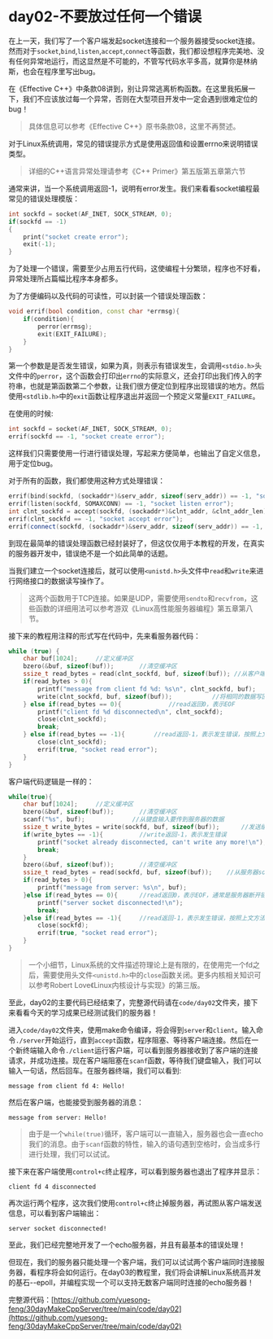 # day02-不要放过任何一个错误
在上一天，我们写了一个客户端发起socket连接和一个服务器接受socket连接。然而对于`socket`,`bind`,`listen`,`accept`,`connect`等函数，我们都设想程序完美地、没有任何异常地运行，而这显然是不可能的，不管写代码水平多高，就算你是林纳斯，也会在程序里写出bug。

在《Effective C++》中条款08讲到，别让异常逃离析构函数。在这里我拓展一下，我们不应该放过每一个异常，否则在大型项目开发中一定会遇到很难定位的bug！
> 具体信息可以参考《Effective C++》原书条款08，这里不再赘述。

对于Linux系统调用，常见的错误提示方式是使用返回值和设置errno来说明错误类型。
> 详细的C++语言异常处理请参考《C++ Primer》第五版第五章第六节

通常来讲，当一个系统调用返回-1，说明有error发生。我们来看看socket编程最常见的错误处理模版：
```cpp
int sockfd = socket(AF_INET, SOCK_STREAM, 0);
if(sockfd == -1)
{
    print("socket create error");
    exit(-1);
}
```
为了处理一个错误，需要至少占用五行代码，这使编程十分繁琐，程序也不好看，异常处理所占篇幅比程序本身都多。

为了方便编码以及代码的可读性，可以封装一个错误处理函数：
```cpp
void errif(bool condition, const char *errmsg){
    if(condition){
        perror(errmsg);
        exit(EXIT_FAILURE);
    }
}
```
第一个参数是是否发生错误，如果为真，则表示有错误发生，会调用`<stdio.h>`头文件中的`perror`，这个函数会打印出`errno`的实际意义，还会打印出我们传入的字符串，也就是第函数第二个参数，让我们很方便定位到程序出现错误的地方。然后使用`<stdlib.h>`中的`exit`函数让程序退出并返回一个预定义常量`EXIT_FAILURE`。

在使用的时候:
```cpp
int sockfd = socket(AF_INET, SOCK_STREAM, 0);
errif(sockfd == -1, "socket create error");
```
这样我们只需要使用一行进行错误处理，写起来方便简单，也输出了自定义信息，用于定位bug。

对于所有的函数，我们都使用这种方式处理错误：
```cpp
errif(bind(sockfd, (sockaddr*)&serv_addr, sizeof(serv_addr)) == -1, "socket bind error");
errif(listen(sockfd, SOMAXCONN) == -1, "socket listen error");
int clnt_sockfd = accept(sockfd, (sockaddr*)&clnt_addr, &clnt_addr_len);
errif(clnt_sockfd == -1, "socket accept error");
errif(connect(sockfd, (sockaddr*)&serv_addr, sizeof(serv_addr)) == -1, "socket connect error");
```
到现在最简单的错误处理函数已经封装好了，但这仅仅用于本教程的开发，在真实的服务器开发中，错误绝不是一个如此简单的话题。

当我们建立一个socket连接后，就可以使用`<unistd.h>`头文件中`read`和`write`来进行网络接口的数据读写操作了。
> 这两个函数用于TCP连接。如果是UDP，需要使用`sendto`和`recvfrom`，这些函数的详细用法可以参考游双《Linux高性能服务器编程》第五章第八节。

接下来的教程用注释的形式写在代码中，先来看服务器代码：
```cpp
while (true) {
    char buf[1024];     //定义缓冲区
    bzero(&buf, sizeof(buf));       //清空缓冲区
    ssize_t read_bytes = read(clnt_sockfd, buf, sizeof(buf)); //从客户端socket读到缓冲区，返回已读数据大小
    if(read_bytes > 0){
        printf("message from client fd %d: %s\n", clnt_sockfd, buf);  
        write(clnt_sockfd, buf, sizeof(buf));           //将相同的数据写回到客户端
    } else if(read_bytes == 0){             //read返回0，表示EOF
        printf("client fd %d disconnected\n", clnt_sockfd);
        close(clnt_sockfd);
        break;
    } else if(read_bytes == -1){        //read返回-1，表示发生错误，按照上文方法进行错误处理
        close(clnt_sockfd);
        errif(true, "socket read error");
    }
}
```
客户端代码逻辑是一样的：
```cpp
while(true){
    char buf[1024];     //定义缓冲区
    bzero(&buf, sizeof(buf));       //清空缓冲区
    scanf("%s", buf);             //从键盘输入要传到服务器的数据
    ssize_t write_bytes = write(sockfd, buf, sizeof(buf));      //发送缓冲区中的数据到服务器socket，返回已发送数据大小
    if(write_bytes == -1){          //write返回-1，表示发生错误
        printf("socket already disconnected, can't write any more!\n");
        break;
    }
    bzero(&buf, sizeof(buf));       //清空缓冲区 
    ssize_t read_bytes = read(sockfd, buf, sizeof(buf));    //从服务器socket读到缓冲区，返回已读数据大小
    if(read_bytes > 0){
        printf("message from server: %s\n", buf);
    }else if(read_bytes == 0){      //read返回0，表示EOF，通常是服务器断开链接，等会儿进行测试
        printf("server socket disconnected!\n");
        break;
    }else if(read_bytes == -1){     //read返回-1，表示发生错误，按照上文方法进行错误处理
        close(sockfd);
        errif(true, "socket read error");
    }
}
```
> 一个小细节，Linux系统的文件描述符理论上是有限的，在使用完一个fd之后，需要使用头文件`<unistd.h>`中的`close`函数关闭。更多内核相关知识可以参考Robert Love《Linux内核设计与实现》的第三版。

至此，day02的主要代码已经结束了，完整源代码请在`code/day02`文件夹，接下来看看今天的学习成果已经测试我们的服务器！

进入`code/day02`文件夹，使用make命令编译，将会得到`server`和`client`。输入命令`./server`开始运行，直到`accept`函数，程序阻塞、等待客户端连接。然后在一个新终端输入命令`./client`运行客户端，可以看到服务器接收到了客户端的连接请求，并成功连接。现在客户端阻塞在`scanf`函数，等待我们键盘输入，我们可以输入一句话，然后回车。在服务器终端，我们可以看到:
```
message from client fd 4: Hello!
```
然后在客户端，也能接受到服务器的消息：
```
message from server: Hello!
```
> 由于是一个`while(true)`循环，客户端可以一直输入，服务器也会一直echo我们的消息。由于`scanf`函数的特性，输入的语句遇到空格时，会当成多行进行处理，我们可以试试。

接下来在客户端使用`control+c`终止程序，可以看到服务器也退出了程序并显示：
```
client fd 4 disconnected
```
再次运行两个程序，这次我们使用`control+c`终止掉服务器，再试图从客户端发送信息，可以看到客户端输出：
```
server socket disconnected!
```
至此，我们已经完整地开发了一个echo服务器，并且有最基本的错误处理！

但现在，我们的服务器只能处理一个客户端，我们可以试试两个客户端同时连接服务器，看程序将会如何运行。在day03的教程里，我们将会讲解Linux系统高并发的基石--epoll，并编程实现一个可以支持无数客户端同时连接的echo服务器！

完整源代码：[https://github.com/yuesong-feng/30dayMakeCppServer/tree/main/code/day02](https://github.com/yuesong-feng/30dayMakeCppServer/tree/main/code/day02)
